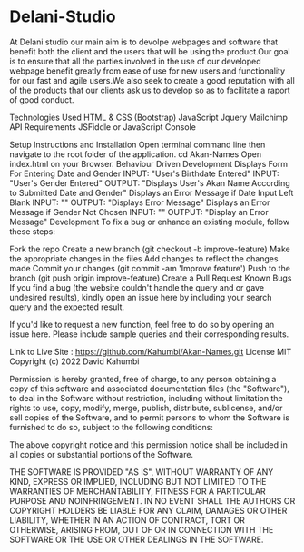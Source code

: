 # Delani-Studio
At Delani studio our main aim is to devolpe webpages and software that benefit both the client and the users that will be using the product.Our goal is to ensure 
that all the parties involved in the use of our developed webpage benefit greatly from ease of use for new users and functionality for our fast and agile users.We 
also seek to create a good reputation with all of the products that our clients ask us to develop so as to facilitate a raport of good conduct. 

Technologies Used
HTML & CSS (Bootstrap)
JavaScript
Jquery
Mailchimp API
Requirements
JSFiddle or JavaScript Console

Setup Instructions and Installation
Open terminal command line then navigate to the root folder of the application. cd Akan-Names
Open index.html on your Browser.
Behaviour Driven Development
Displays Form For Entering Date and Gender
INPUT: "User's Birthdate Entered"
INPUT: "User's Gender Entered"
OUTPUT: "Displays User's Akan Name According to Submitted Date and Gender"
Displays an Error Message if Date Input Left Blank
INPUT: ""
OUTPUT: "Displays Error Message"
Displays an Error Message if Gender Not Chosen
INPUT: ""
OUTPUT: "Display an Error Message"
Development
To fix a bug or enhance an existing module, follow these steps:

Fork the repo
Create a new branch (git checkout -b improve-feature)
Make the appropriate changes in the files
Add changes to reflect the changes made
Commit your changes (git commit -am 'Improve feature')
Push to the branch (git push origin improve-feature)
Create a Pull Request
Known Bugs
If you find a bug (the website couldn't handle the query and or gave undesired results), kindly open an issue here by including your search query and the expected result.

If you'd like to request a new function, feel free to do so by opening an issue here. Please include sample queries and their corresponding results.

Link to Live Site : https://github.com/Kahumbi/Akan-Names.git
License
MIT Copyright (c) 2022 David Kahumbi

Permission is hereby granted, free of charge, to any person obtaining a copy of this software and associated documentation files (the "Software"), to deal in the Software without restriction, including without limitation the rights to use, copy, modify, merge, publish, distribute, sublicense, and/or sell copies of the Software, and to permit persons to whom the Software is furnished to do so, subject to the following conditions:

The above copyright notice and this permission notice shall be included in all copies or substantial portions of the Software.

THE SOFTWARE IS PROVIDED "AS IS", WITHOUT WARRANTY OF ANY KIND, EXPRESS OR IMPLIED, INCLUDING BUT NOT LIMITED TO THE WARRANTIES OF MERCHANTABILITY, FITNESS FOR A PARTICULAR PURPOSE AND NOINFRINGEMENT. IN NO EVENT SHALL THE AUTHORS OR COPYRIGHT HOLDERS BE LIABLE FOR ANY CLAIM, DAMAGES OR OTHER LIABILITY, WHETHER IN AN ACTION OF CONTRACT, TORT OR OTHERWISE, ARISING FROM, OUT OF OR IN CONNECTION WITH THE SOFTWARE OR THE USE OR OTHER DEALINGS IN THE SOFTWARE.